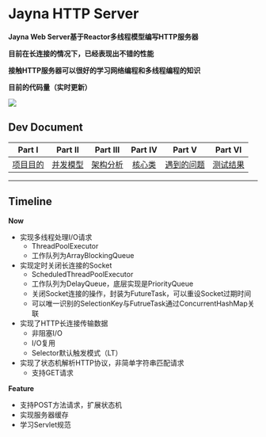 # Jayna HTTP Server

**Jayna Web Server基于Reactor多线程模型编写HTTP服务器**

**目前在长连接的情况下，已经表现出不错的性能**

**接触HTTP服务器可以很好的学习网络编程和多线程编程的知识**

**目前的代码量（实时更新）**

![](http://owj98yrme.bkt.clouddn.com/cloc3.jpg)

## Dev Document

| Part Ⅰ | Part Ⅱ | Part Ⅲ | Part Ⅳ | Part Ⅴ | Part Ⅵ | 
| :-----: | :-----: | :-----: | :-----: | :-----: | :-----: | 
| [项目目的]() | [并发模型]() | [架构分析]() | [核心类]() | [遇到的问题]() | [测试结果]() | 


---


## Timeline

**Now**

- 实现多线程处理I/O请求
	- ThreadPoolExecutor
	- 工作队列为ArrayBlockingQueue
- 实现定时关闭长连接的Socket
	- ScheduledThreadPoolExecutor
	- 工作队列为DelayQueue，底层实现是PriorityQueue
	- 关闭Socket连接的操作，封装为FutureTask，可以重设Socket过期时间
	- 可以唯一识别的SelectionKey与FutrueTask通过ConcurrentHashMap关联
- 实现了HTTP长连接传输数据
	- 非阻塞I/O
	- I/O复用
	- Selector默认触发模式（LT）
- 实现了状态机解析HTTP协议，非简单字符串匹配请求
	- 支持GET请求
	
**Feature**

- 支持POST方法请求，扩展状态机
- 实现服务器缓存
- 学习Servlet规范